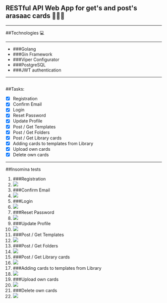 ## RESTful API Web App for get's and post's arasaac cards  📒📗📕
***
##Technologies 💻
***
- ###Golang
- ###Gin Framework
- ###Viper Configurator
- ###PostgreSQL
- ###JWT authentication
***
##
##Tasks:
- [x] Registration
- [x] Confirm Email
- [x] Login
- [x] Reset Password
- [x] Update Profile
- [x] Post / Get Templates
- [x] Post / Get Folders
- [x] Post / Get Library cards
- [x] Adding cards to templates from Library
- [x] Upload own cards
- [x] Delete own cards
***
##Insomina tests

1. ###Registration 
1. <img src="./gitimages/Register.png">
2. ###Confirm Email
2. <img src="./gitimages/Register.png">
3. ###Login
3. <img src="./gitimages/Register.png">
4. ###Reset Password
4. <img src="./gitimages/Register.png">
5. ###Update Profile
5. <img src="./gitimages/Register.png">
6. ###Post / Get Templates
6. <img src="./gitimages/Register.png">
7. ###Post / Get Folders
7. <img src="./gitimages/Register.png">
8. ###Post / Get Library cards
8. <img src="./gitimages/Register.png">
9. ###Adding cards to templates from Library
9. <img src="./gitimages/Register.png">
10. ###Upload own cards
10. <img src="./gitimages/Register.png">
11.  ###Delete own cards
11. <img src="./gitimages/Register.png">